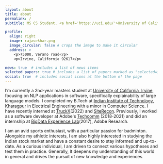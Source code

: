```yaml
---
layout: about
title: about
permalink: /
subtitle: MS CS Student, <a href='https://uci.edu/'>University of California, Irvine</a> | <a href='https://www.adobe.com/'>Ex-Adobe SWE</a>.

profile:
  align: right
  image: rajasekhar.png
  image_circular: false # crops the image to make it circular
  address: >
    <p>75000, Verano road</p>
    <p>Irvine, California 92617</p>

news: true  # includes a list of news items
selected_papers: true # includes a list of papers marked as "selected={true}"
social: true  # includes social icons at the bottom of the page
---
```


I’m currently a 2nd-year masters student at [University of California, Irvine](https://uci.edu/), focusing on NLP applications in software, specifically explainability of large language models. I completed my B.Tech at [Indian Institute of Technology, Kharagpur](http://www.iitkgp.ac.in/) in Electrical Engineering with a minor in Computer Science. I have recently interned at [TruckX](https://truckx.com/)(2022) and [SiteRecon](https://www.siterecon.ai/). Previously, I worked as a software developer at Adobe's [Techcomm](https://www.adobe.com/products/technicalcommunicationsuite.html) (2018-2021) and did an internship at [BigData Experience Lab](https://research.adobe.com/careers/bangalore/)(2017), Adobe Research.  

I am an avid sports enthusiast, with a particular passion for badminton. Alongside my athletic interests, I am also highly interested in studying the Indian stock market and have a constant desire to stay informed and up-to-date. As a curious individual, I am driven to connect various hypotheses and test them in practice. Generally, It deepens my understanding of this world in general and drives the pursuit of new knowledge and experiences.
